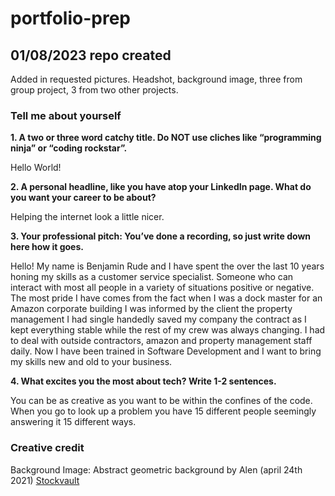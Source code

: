 # portfolio-prep

## 01/08/2023 repo created

Added in requested pictures. Headshot, background image, three from group project, 3 from two other projects.

### Tell me about yourself

**1. A two or three word catchy title. Do NOT use cliches like “programming ninja” or “coding rockstar”.**

Hello World!

**2. A personal headline, like you have atop your LinkedIn page. What do you want your career to be about?**

Helping the internet look a little nicer.

**3. Your professional pitch: You’ve done a recording, so just write down here how it goes.**

Hello! My name is Benjamin Rude and I have spent the over the last 10 years honing my skills as a customer service specialist. Someone who can interact with most all people in a variety of situations positive or negative. The most pride I have comes from the fact when I was a dock master for an Amazon corporate building I was informed by the client the property management I had single handedly saved my company the contract as I kept everything stable while the rest of my crew was always changing. I had to deal with outside contractors, amazon and property management staff daily. Now I have been trained in Software Development and I want to bring my skills new and old to your business.

**4. What excites you the most about tech? Write 1-2 sentences.**

You can be as creative as you want to be within the confines of the code. When you go to look up a problem you have 15 different people seemingly answering it 15 different ways.

### Creative credit

Background Image:
Abstract geometric background by Alen (april 24th 2021)
[Stockvault](https://www.stockvault.net/photo/285367/abstract-geometric-background#)


